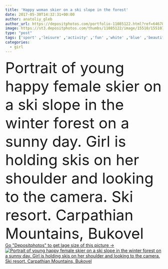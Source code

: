 ```yaml
---
title: 'Happy woman skier on a ski slope in the forest'
date: 2017-05-30T14:32:31+00:00
author: anatoliy_gleb
author_url: https://depositphotos.com/portfolio-11085122.html?ref=64678756
image: https://st3.depositphotos.com/thumbs/11085122/image/15510/155107176/api_thumb_450.jpg?forcejpeg=true
type: "post"
tags: ['sport' ,'leisure' ,'activity' ,'fun' ,'white' ,'blue' ,'beautiful' ,'holiday' ,'equipment' ,'season' ,'travel' ,'female' ,'young' ,'freedom' ,'joy' ,'nature' ,'outdoor' ,'portrait' ,'action' ,'hobby' ,'mountain' ,'landscape' ,'cold' ,'trees' ,'snow' ,'winter' ,'active' ,'woman' ,'forest' ,'lifestyle' ,'helmet' ,'recreation' ,'vacation' ,'extreme' ,'slope' ,'resort' ,'ski' ,'adventure' ,'goggles' ,'tourist' ,'excitement' ,'jacket' ,'freeride' ,'skier' ,'bukovel' ,'sportswear' ,'downhill' ,'ski resort' ,'ski equipment' ,'ski outfit' ]
categories: 
  - girl
---
```

<div aling="center">
            <font size="60"> Portrait of young happy female skier on a ski slope in the winter forest on a sunny day. Girl is holding skis on her shoulder and looking to the camera. Ski resort. Carpathian Mountains, Bukovel</font>   
</div>
<div>
    <a href='https://st3.depositphotos.com/thumbs/11085122/image/15510/155107176/api_thumb_450.jpg?forcejpeg=true?ref=64678756' target=_blank > Go "Depositphotos" to get lage size of this picture ->
        <img href='https://st3.depositphotos.com/thumbs/11085122/image/15510/155107176/api_thumb_450.jpg?forcejpeg=true?ref=64678756' src='https://st3.depositphotos.com/11085122/15510/i/950/depositphotos_155107176-stock-photo-happy-woman-skier-on-a.jpg?forcejpeg=true' alt='Portrait of young happy female skier on a ski slope in the winter forest on a sunny day. Girl is holding skis on her shoulder and looking to the camera. Ski resort. Carpathian Mountains, Bukovel' >
    </a>
</div>
